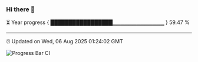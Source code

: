 ### Hi there 👋

⏳ Year progress { █████████████████▁▁▁▁▁▁▁▁▁▁▁▁▁ } 59.47 %

---

⏰ Updated on Wed, 06 Aug 2025 01:24:02 GMT

![Progress Bar CI](https://github.com/liununu/liununu/workflows/Progress%20Bar%20CI/badge.svg)
